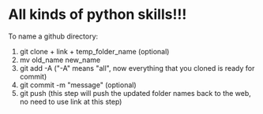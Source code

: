 # All kinds of python skills!!!

To name a github directory:

1. git clone + link + temp_folder_name (optional)
2. mv old_name new_name
3. git add -A ("-A" means "all", now everything that you cloned is ready for commit)
4. git commit -m "message" (optional)
5. git push (this step will push the updated folder names back to the web, no need to use link at this step)
